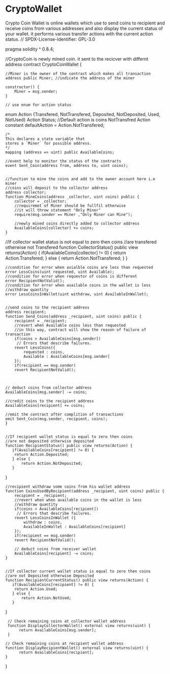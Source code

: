 # CryptoWallet
Crypto Coin Wallet is online wallets which use to send coins to recipient and receive coins from various addresses and also display the current status of your wallet. it performs various transfer actions with the current action status.
// SPDX-License-Identifier: GPL-3.0

pragma solidity ^ 0.8.4;

//CryptoCoin is newly mined coin. it sent to the recicver with differnt address
contract CryptoCoinWallet {
    
    //Miner is the owner of the contract which makes all transaction
    address public Miner; //indicate the address of the miner 
    
    constructor() {
        Miner = msg.sender;
    }
    
    // use enum for action status
   enum Action {Transfered, NotTransfered, Deposited, NotDeposited, Used, NotUsed}
   Action Status;
   //Default action is coins NotTransfred
   Action constant defaultAction = Action.NotTransfered;
   
    /* 
    This declares a state variable that
    stores a `Miner` for possible address.
    */
    mapping (address => uint) public AvailableCoins;
    
    //event help to monitor the status of the contracts 
    event Sent_Coin(address from, address to, uint coins);
    
    
    //function to mine the coins and add to the owner account here i.e miner 
    //coins will deposit to the collector address
    address collector;
    function MineCoins(address _collector, uint coins) public {
        collector = _collector;
        //requiremet of Miner should be fullfil otherwise
        //it will throw statement "Only Miner"
        require(msg.sender == Miner ,"Only Miner can Mine");

        //newly mined coins directly added to collector address
        AvailableCoins[collector] += coins;
    }
    
   
   //If collector wallet status is not equal to zero then coins 
   //are transfered otherwise not Transfered
    function CollectorStatus() public view returns(Action) {
       if(AvailableCoins[collector] != 0) {
        return Action.Transfered;
   } else {
       return Action.NotTransfered;
   }
   }
   

    //condition for error when avialble coins are less than requested
    error LessCoins(uint requested, uint Available);
    //condition for error when requestor of coins is different
    error RecipientNotValid();
    //condition for error when available coins in the wallet is less 
    //withdraw quantity
    error LessCoinsInWallet(uint withdraw, uint AvailableInWallet);
    
    
    //send coins to the recipient address 
    address recipient;
    function Send_Coins(address _recipient, uint coins) public {
        recipient = _recipient;
        //revert when Available coins less than requested
        //in this way, contract will show the reason of failure of transaction
        if(coins > AvailableCoins[msg.sender])
         // Errors that describe failures.
        revert LessCoins({
            requested : coins,
            Available : AvailableCoins[msg.sender]
        });
        if(recipient == msg.sender)
        revert RecipientNotValid();
        
        
        
    // deduct coins from collector address 
    AvailableCoins[msg.sender] -= coins;
    
    //credit coins to the recipient address
    AvailableCoins[recipient] += coins;
    
    //emit the contract after complition of transactions
    emit Sent_Coin(msg.sender, recipient, coins);
    }
    
    
    //If recipient wallet status is equal to zero then coins 
    //are not deposited otherwise deposited
    function RecipientStatus() public view returns(Action) {
       if(AvailableCoins[recipient] != 0) {
        return Action.Deposited;
       } else {
           return Action.NotDeposited;
       }
   }
    
    
    //recipient withdraw some coins from his wallet address
    function CoinsUsedByRecipient(address _recipient, uint coins) public {
        recipient = _recipient;
        //revert when when available coins in the wallet is less 
        //withdraw quantity
        if(coins > AvailableCoins[recipient])
         // Errors that describe failures.
        revert LessCoinsInWallet ({
            withdraw : coins,
            AvailableInWallet : AvailableCoins[recipient]
        });
        if(recipient == msg.sender)
        revert RecipientNotValid();
        
        // deduct coins from receiver wallet 
        AvailableCoins[recipient] -= coins;
    }
    
    
    //If collector current wallet status is equal to zero then coins 
    //are not Deposited otherwise Deposited
    function RecipientCurrentStatus() public view returns(Action) {
       if(AvailableCoins[recipient] != 0) {
        return Action.Used;
       } else {
           return Action.NotUsed;
       }
   }
    
    
     // Check remaining coins at collector wallet address
     function DisplayCollectorWallet() external view returns(uint) {
          return AvailableCoins[msg.sender];
     }
     
    // Check remaining coins at recipient wallet address
    function DisplayRecipientWallet() external view returns(uint) {
          return AvailableCoins[recipient];
    }
}
